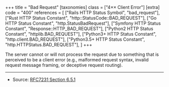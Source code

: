+++
title = "Bad Request"
[taxonomies]
class = ["4&times;&times; Client Error"]
[extra]
code = "400"
references = [
    ["Rails HTTP Status Symbol", "bad_request"],
    ["Rust HTTP Status Constant", "http::StatusCode::BAD_REQUEST"],
    ["Go HTTP Status Constant", "http.StatusBadRequest"],
    ["Symfony HTTP Status Constant", "Response::HTTP_BAD_REQUEST"],
    ["Python2 HTTP Status Constant", "httplib.BAD_REQUEST"],
    ["Python3+ HTTP Status Constant", "http.client.BAD_REQUEST"],
    ["Python3.5+ HTTP Status Constant", "http.HTTPStatus.BAD_REQUEST"],
]
+++

The server cannot or will not process the request due to something that is perceived to be a client error (e.g., malformed request syntax, invalid request message framing, or deceptive request routing).

---

* Source: [RFC7231 Section 6.5.1][1]

[1]: <http://tools.ietf.org/html/rfc7231#section-6.5.1>
